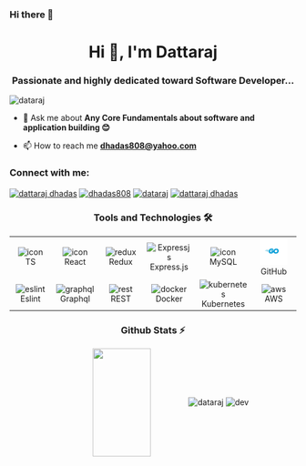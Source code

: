 ### Hi there 👋

<!--
**DataRaj/DataRaj** is a ✨ _special_ ✨ repository because its `README.md` (this file) appears on your GitHub profile.

Here are some ideas to get you started:

- 🔭 I’m currently working on ...
- 🌱 I’m currently learning ...
- 👯 I’m looking to collaborate on ...
- 🤔 I’m looking for help with ...
- 💬 Ask me about ...
- 📫 How to reach me: ...
- 😄 Pronouns: ...
- ⚡ Fun fact: ...
-->
<h1 align="center">Hi 👋, I'm Dattaraj</h1>
<h3 align="center">Passionate and highly dedicated toward Software Developer...</h3>
<!-- <img src="https://wallpapercave.com/wp/wp8862099.jpg" width="600" /> -->
<p align="left"> <img src="https://komarev.com/ghpvc/?username=dataraj&label=Profile%20views&color=0e75b6&style=flat" alt="dataraj" /> </p>

<!-- <p align="left"> <a href="https://github.com/ryo-ma/github-profile-trophy"><img src="https://github-profile-trophy.vercel.app/?username=dataraj" alt="dataraj" /></a> </p> -->

- 💬 Ask me about **Any Core Fundamentals about software and application building 😊**

- 📫 How to reach me **dhadas808@yahoo.com**

<h3 align="left">Connect with me:</h3>
<p align="left">
<a href="https://linkedin.com/in/dattaraj dhadas" target="blank"><img align="center" src="https://raw.githubusercontent.com/rahuldkjain/github-profile-readme-generator/master/src/images/icons/Social/linked-in-alt.svg" alt="dattaraj dhadas" height="30" width="40" /></a>
<a href="https://www.codechef.com/users/dhadas808" target="blank"><img align="center" src="https://cdn.jsdelivr.net/npm/simple-icons@3.1.0/icons/codechef.svg" alt="dhadas808" height="30" width="40" /></a>
<a href="https://www.leetcode.com/dataraj" target="blank"><img align="center" src="https://raw.githubusercontent.com/rahuldkjain/github-profile-readme-generator/master/src/images/icons/Social/leet-code.svg" alt="dataraj" height="30" width="40" /></a>
<a href="https://auth.geeksforgeeks.org/user/dattaraj dhadas" target="blank"><img align="center" src="https://raw.githubusercontent.com/rahuldkjain/github-profile-readme-generator/master/src/images/icons/Social/geeks-for-geeks.svg" alt="dattaraj dhadas" height="30" width="40" /></a>
</p>
<h3 align="center"> Tools and Technologies 🛠 </h3>

<table align="center">
  <tr>
    <td align="center" width="96">
        <img src="https://techstack-generator.vercel.app/ts-icon.svg" alt="icon" width="65" height="65" /><br>TS
    </td>
    <td align="center" width="96">
        <img src="https://techstack-generator.vercel.app/react-icon.svg" alt="icon" width="65" height="65" /><br>React
    </td>
    <td align="center" width="96">
        <img src="https://techstack-generator.vercel.app/redux-icon.svg" width="48" height="48" alt="redux" /><br>Redux
    </td>
    <td align="center" width="96">
        <img src="https://skillicons.dev/icons?i=expressjs" width="48" height="48" alt="Expressjs" /><br>Express.js
    </td>
    <td align="center" width="96">
        <img src="https://techstack-generator.vercel.app/mysql-icon.svg" alt="icon" width="65" height="65" /><br>MySQL
    </td>
    <td align="center" width="96">
        <img src="./go.gif" width="48" height="48" alt="GitHub" /><br>GitHub
    </td>
  </tr>
    <td align="center" width="96">
        <img src="https://techstack-generator.vercel.app/eslint-icon.svg" alt="eslint" width="65" height="65" /><br>Eslint
    </td>
    <td align="center" width="96">
        <img src="https://techstack-generator.vercel.app/graphql-icon.svg" alt="graphql" width="65" height="65" /><br>Graphql
    </td>
    <td align="center" width="96">
        <img src="https://techstack-generator.vercel.app/rest-icon.svg" alt="rest" width="65" height="65" /><br>REST
    </td>
    <td align="center" width="96">
        <img src="https://techstack-generator.vercel.app/docker-icon.svg" alt="docker" width="65" height="65" /><br>Docker
    </td>
    <td align="center" width="96">
        <img src="https://techstack-generator.vercel.app/kubernetes-icon.svg" alt="kubernetes" width="65" height="65" /><br>Kubernetes
    </td>
    <td align="center" width="96">
        <img src="https://techstack-generator.vercel.app/aws-icon.svg" alt="aws" width="65" height="65" /><br>AWS
    </td>
  <tr>
  </tr>
</table>

<h3 align="center">Github Stats ⚡</h3>
<p align=center>
  <div align=center>
      <img align="center" width="45%" height="190" src="https://github-readme-stats.vercel.app/api/top-langs/?username=dataraj&theme=react&layout=compact&langs_count=6&hide_title=true"/>
      <img align="center" width="45%" height="200" src="https://github-readme-stats.vercel.app/api?username=dataraj&theme=react&show_icons=true&locale=en" alt="dataraj" />
      <img align="center" width="45%" height="200" src="https://github-readme-streak-stats.herokuapp.com/?user=dataraj&theme=react&border=61dafb&hide_border=true" alt="dev"/>
  </div>
  <div align="center">
     
  </div> 
</p>
